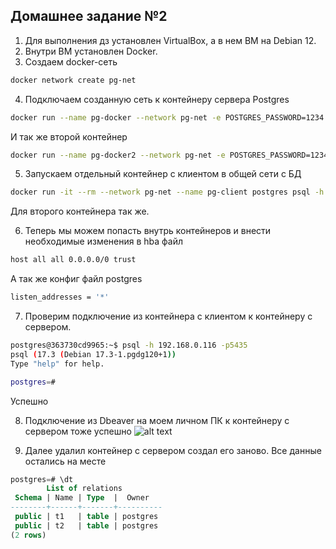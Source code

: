 ## Домашнее задание №2

1. Для выполнения дз установлен VirtualBox, а в нем ВМ на Debian 12.
2. Внутри ВМ установлен Docker.
3. Создаем docker-сеть
```bash
docker network create pg-net
```
4. Подключаем созданную сеть к контейнеру сервера Postgres
```bash
docker run --name pg-docker --network pg-net -e POSTGRES_PASSWORD=1234 -d -p 5435:5432 -v /var/lib/postgres:/var/lib/postgresql/data postgres
```
И так же второй контейнер
```bash
docker run --name pg-docker2 --network pg-net -e POSTGRES_PASSWORD=1234 -d -p 5436:5432 -v /var/lib/postgres:/var/lib/postgresql/data postgres
```
5. Запускаем отдельный контейнер с клиентом в общей сети с БД
```bash
docker run -it --rm --network pg-net --name pg-client postgres psql -h pg-docker -U postgres
```
Для второго контейнера так же.

6. Теперь мы можем попасть внутрь контейнеров и внести необходимые изменения в hba файл
```bash
host all all 0.0.0.0/0 trust
```
А так же конфиг файл postgres
```bash
listen_addresses = '*'
```
7. Проверим подключение из контейнера с клиентом к контейнеру с сервером. 
```bash
postgres@363730cd9965:~$ psql -h 192.168.0.116 -p5435
psql (17.3 (Debian 17.3-1.pgdg120+1))
Type "help" for help.

postgres=#
```
Успешно

8. Подключение из Dbeaver на моем личном ПК к контейнеру с сервером тоже успешно
![alt text](image-1.png)

9. Далее удалил контейнер с сервером создал его заново. Все данные остались на месте
```sql
postgres=# \dt
        List of relations
 Schema | Name | Type  |  Owner
--------+------+-------+----------
 public | t1   | table | postgres
 public | t2   | table | postgres
(2 rows)
```



